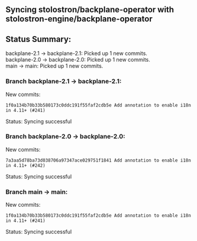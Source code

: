 ## Syncing stolostron/backplane-operator with stolostron-engine/backplane-operator

## Status Summary:

backplane-2.1 -> backplane-2.1: Picked up 1 new commits.  
backplane-2.0 -> backplane-2.0: Picked up 1 new commits.  
main -> main: Picked up 1 new commits.  

### Branch backplane-2.1 -> backplane-2.1:

New commits:

```
1f0a134b70b33b580173c0ddc191f55faf2cdb5e Add annotation to enable i18n in 4.11+ (#241)
```

Status: Syncing successful

### Branch backplane-2.0 -> backplane-2.0:

New commits:

```
7a3aa5d78ba73d038706a97347ace029751f1841 Add annotation to enable i18n in 4.11+ (#242)
```

Status: Syncing successful

### Branch main -> main:

New commits:

```
1f0a134b70b33b580173c0ddc191f55faf2cdb5e Add annotation to enable i18n in 4.11+ (#241)
```

Status: Syncing successful
